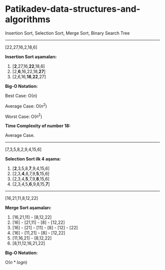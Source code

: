 # Patikadev-data-structures-and-algorithms
Insertion Sort, Selection Sort, Merge Sort, Binary Search Tree

***

[22,27,16,2,18,6]

**Insertion Sort aşamaları:**
1. [**2**,27,16,**22**,18,6]
2. [2,**6**,16,22,18,**27**]
3. [2,6,16,**18**,**22**,27]

**Big-O Notation:**

Best Case: O($n$)

Average Case: O($n^2$)

Worst Case: O($n^2$)

**Time Complexity of number 18:**

Average Case.

***

[7,3,5,8,2,9,4,15,6]

**Selection Sort ilk 4 aşama:**
1. [**2**,3,5,8,**7**,9,4,15,6]
2. [2,3,**4**,8,7,9,**5**,15,6]
3. [2,3,4,**5**,7,9,**8**,15,6]
4. [2,3,4,5,**6**,9,8,15,**7**]

***

[16,21,11,8,12,22]

**Merge Sort aşamaları:**
1. [16,21,11] - [8,12,22]
2. [16] - [21,11] - [8] - [12,22]
3. [16] - [21] - [11] - [8] - [12] - [22]
4. [16] - [11,21] - [8] - [12,22]
5. [11,16,21] - [8,12,22]
6. [8,11,12,16,21,22]

**Big-O Notation:**

O($n * logn$)
